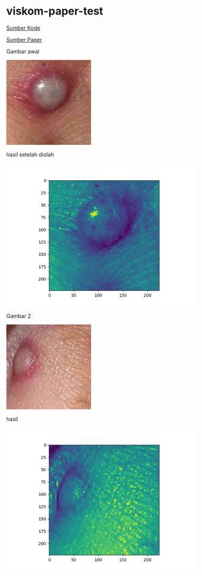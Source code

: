 # viskom-paper-test

[Sumber Kode](https://github.com/huis-clos/color2gray)

[Sumber Paper](https://ieeexplore.ieee.org/document/9615400)

Gambar awal

![](img/M17_01.jpg)

hasil setelah diolah

![](results/Figure_1.png)

Gambar 2

![](img/M17_02.jpg)

hasil

![](results/Figure_2.png)